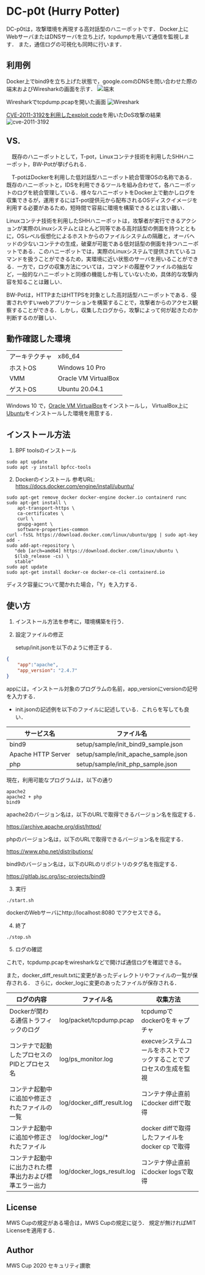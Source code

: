 DC-p0t (Hurry Potter)
=============
DC-p0tは，攻撃環境を再現する高対話型のハニーポットです．
Docker上にWebサーバまたはDNSサーバを立ち上げ，tcpdumpを用いて通信を監視します．
また，通信ログの可視化も同時に行います．

<!--
## Description
-->
## 利用例
Docker上でbind9を立ち上げた状態で，google.comのDNSを問い合わせた際の端末およびWiresharkの画面を示す．
![端末](img/term1.png)

Wiresharkでtcpdump.pcapを開いた画面
![Wireshark](img/wire1.png)

[CVE-2011-3192を利用したexploit code](https://gist.github.com/dcarley/1170447)を用いたDoS攻撃の結果
![cve-2011-3192](img/cve-2011-3192.png)

## VS.
 　既存のハニーポットとして，T-pot，Linuxコンテナ技術を利用したSHHハニーポット，BW-Potが挙げられる．

　T-potはDockerを利用した低対話型ハニーポット統合管理OSの名称である．既存のハニーポットと，IDSを利用できるツールを組み合わせて，各ハニーポットのログを統合管理している．様々なハニーポットをDocker上で動かしログを収集できるが，運用するにはT-pot提供元から配布されるOSディスクイメージを利用する必要があるため，短時間で容易に環境を構築できるとは言い難い．

Linuxコンテナ技術を利用したSHHハニーポットは，攻撃者が実行できるアクションが実際のLinuxシステムとほとんど同等である高対話型の側面を持つとともに，OSレベル仮想化によるホストからのファイルシステムの隔離と，オーバヘッドの少ないコンテナの生成，破棄が可能である低対話型の側面を持つハニーポットである．このハニーポットでは，実際のLinuxシステムで提供されているコマンドを扱うことができるため，実環境に近い状態のサーバを用いることができる．一方で，ログの収集方法については，コマンドの履歴やファイルの抽出など，一般的なハニーポットと同様の機能しか有していないため，具体的な攻撃内容を知ることは難しい．

BW-Potは，HTTPまたはHTTPSを対象とした高対話型ハニーポットである．侵害されやすいwebアプリケーションを構築することで，攻撃者からのアクセス観察することができる．しかし，収集したログから，攻撃によって何が起きたのか判断するのが難しい．

## 動作確認した環境
|||
----|----
|アーキテクチャ| x86_64              |
|ホストOS      |Windows 10 Pro       |
|VMM           | Oracle VM VirtualBox|
|ゲストOS      |Ubuntu 20.04.1       |

Windows 10 で，[Oracle VM VirtualBox](https://www.virtualbox.org/)をインストールし，
VirtualBox上に[Ubuntu](https://jp.ubuntu.com/download)をインストールした環境を用意する．

## インストール方法
1. BPF toolsのインストール
```
sudo apt update
sudo apt -y install bpfcc-tools
```

2. Dockerのインストール
参考URL: https://docs.docker.com/engine/install/ubuntu/

```
sudo apt-get remove docker docker-engine docker.io containerd runc
sudo apt-get install \
    apt-transport-https \
    ca-certificates \
    curl \
    gnupg-agent \
    software-properties-common
curl -fsSL https://download.docker.com/linux/ubuntu/gpg | sudo apt-key add -
sudo add-apt-repository \
   "deb [arch=amd64] https://download.docker.com/linux/ubuntu \
   $(lsb_release -cs) \
   stable"
sudo apt update
sudo apt-get install docker-ce docker-ce-cli containerd.io
```
ディスク容量について聞かれた場合，「Y」を入力する．

## 使い方
1. インストール方法を参考に，環境構築を行う．

2. 設定ファイルの修正

    setup/init.jsonを以下のように修正する．
~~~json
{
    "app":"apache", 
    "app_version": "2.4.7"
}
~~~

appには，インストール対象のプログラムの名前，app_versionにversionの記号を入力する．

- init.jsonの記述例を以下のファイルに記述している．これらを写しても良い．

|サービス名|ファイル名|
-----|------
|bind9|setup/sample/init_bind9_sample.json|
|Apache HTTP Server|setup/sample/init_apache_sample.json|
|php|setup/sample/init_php_sample.json|


現在，利用可能なプログラムは，以下の通り
```
apache2
apache2 + php
bind9
```

apache2のバージョン名は，以下のURLで取得できるバージョン名を指定する．

https://archive.apache.org/dist/httpd/

phpのバージョン名は，以下のURLで取得できるバージョン名を指定する．

https://www.php.net/distributions/

bind9のバージョン名は，以下のURLのリポジトリのタグ名を指定する．

https://gitlab.isc.org/isc-projects/bind9

3. 実行
```
./start.sh
```

dockerのWebサーバにhttp://localhost:8080 でアクセスできる。

4. 終了
```
./stop.sh
```

5. ログの確認

これで，tcpdump.pcapをwiresharkなどで開けば通信ログを確認できる。
<!--また、エラーがあれば`docker logs container_id`でlogを見ることができる。-->
また，docker_diff_result.txtに変更があったディレクトリやファイルの一覧が保存される．
さらに，docker_logに変更のあったファイルが保存される．

|ログの内容|ファイル名|収集方法|
-----------|----------|---------
|Dockerが関わる通信トラフィックのログ|log/packet/tcpdump.pcap| tcpdumpでdocker0をキャプチャ|
|コンテナで起動したプロセスのPIDとプロセス名|log/ps_monitor.log|execveシステムコールをホストでフックすることでプロセスの生成を監視|
|コンテナ起動中に追加や修正されたファイルの一覧|log/docker_diff_result.log|コンテナ停止直前にdocker diffで取得|
|コンテナ起動中に追加や修正されたファイル|log/docker_log/*|docker diffで取得したファイルをdocker cp で取得|
|コンテナ起動中に出力された標準出力および標準エラー出力|log/docker_logs_result.log|コンテナ停止直前にdocker logsで取得|

<!--
## Contribution
開発に関わる人は，![CONTRIBUTING.md](CONTRIBUTING.md)を見てください．
-->

## License
MWS Cupの規定がある場合は，MWS Cupの規定に従う．
規定が無ければMIT Licenseを適用する．

## Author
MWS Cup 2020 セキュリティ讃歌


<!--
### 準備
Pythonのライブラリをインストールする．素のPythonを使う方法とPythonの仮想環境を使う方法がある．

####  素のPythonを使う場合
素のPythonを使う場合は以下を実行する．
```
$ pip3 install -r requirements.txt
```

####  Pythonの仮想環境機能を使う場合

Pythonの仮想環境を利用する場合は以下を実行する．
```
sudo apt install python3-venv
$ python3 -m venv venv
$ source venv/bin/activate
(venv) $ pip3 install -r requirements.txt
```

今後，仮想環境に入るには以下を実行する．
```
$ source venv/bin/activate
(venv) $
```

仮想環境から抜けるには以下を実行する．
```
(venv) $ deactivate
$
```

仮想環境を削除する場合は以下を実行する．
```
(venv) $ deactivate
$ rm -rf venv
```
